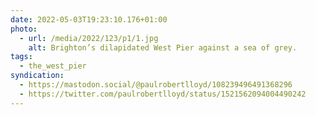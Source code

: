 ```yaml
---
date: 2022-05-03T19:23:10.176+01:00
photo:
  - url: /media/2022/123/p1/1.jpg
    alt: Brighton’s dilapidated West Pier against a sea of grey.
tags:
  - the_west_pier
syndication:
  - https://mastodon.social/@paulrobertlloyd/108239496491368296
  - https://twitter.com/paulrobertlloyd/status/1521562094004490242
---
```

